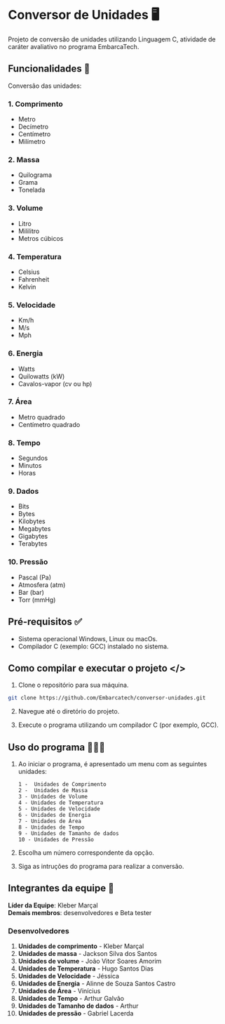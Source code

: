 # Conversor de Unidades 🖥

Projeto de conversão de unidades utilizando Linguagem C, atividade de caráter avaliativo no programa EmbarcaTech.

## Funcionalidades 📃

Conversão das unidades:

### 1. Comprimento

- Metro
- Decímetro
- Centímetro
- Milímetro

### 2. Massa

- Quilograma
- Grama
- Tonelada

### 3. Volume

- Litro
- Mililitro
- Metros cúbicos

### 4. Temperatura

- Celsius
- Fahrenheit
- Kelvin

### 5. Velocidade

- Km/h
- M/s
- Mph

### 6. Energia

- Watts
- Quilowatts (kW)
- Cavalos-vapor (cv ou hp)

### 7. Área

- Metro quadrado
- Centímetro quadrado

### 8. Tempo

- Segundos
- Minutos
- Horas

### 9. Dados

- Bits
- Bytes
- Kilobytes
- Megabytes
- Gigabytes
- Terabytes

### 10. Pressão 

- Pascal (Pa)
- Atmosfera (atm)
- Bar (bar)
- Torr (mmHg)
  
## Pré-requisitos ✅

- Sistema operacional Windows, Linux ou macOs.
- Compilador C (exemplo: GCC) instalado no sistema.

## Como compilar e executar o projeto </>

1. Clone o repositório para sua máquina.

```bash
git clone https://github.com/Embarcatech/conversor-unidades.git
```

2. Navegue até o diretório do projeto.

3. Execute o programa utilizando um compilador C (por exemplo, GCC).

## Uso do programa 👩🏻‍💻

1.  Ao iniciar o programa, é apresentado um menu com as seguintes unidades:

    `1 -  Unidades de Comprimento`\
    `2 -  Unidades de Massa`\
    `3 - Unidades de Volume`\
    `4 - Unidades de Temperatura`\
    `5 - Unidades de Velocidade`\
    `6 - Unidades de Energia`\
    `7 - Unidades de Área`\
    `8 - Unidades de Tempo `\
    `9 - Unidades de Tamanho de dados`\
    `10 - Unidades de Pressão`

3.  Escolha um número correspondente da opção.

4.  Siga as intruções do programa para realizar a conversão.

## Integrantes da equipe 🚀

**Líder da Equipe**: Kleber Marçal  
**Demais membros**: desenvolvedores e Beta tester

### Desenvolvedores

1. **Unidades de comprimento** - Kleber Marçal
2. **Unidades de massa** - Jackson Silva dos Santos
3. **Unidades de volume** - João Vitor Soares Amorim
4. **Unidades de Temperatura** - Hugo Santos Dias
5. **Unidades de Velocidade** - Jéssica
6. **Unidades de Energia** - Alinne de Souza Santos Castro
7. **Unidades de Área** - Vinícius
8. **Unidades de Tempo** - Arthur Galvão
9. **Unidades de Tamanho de dados** - Arthur
10. **Unidades de pressão** - Gabriel Lacerda